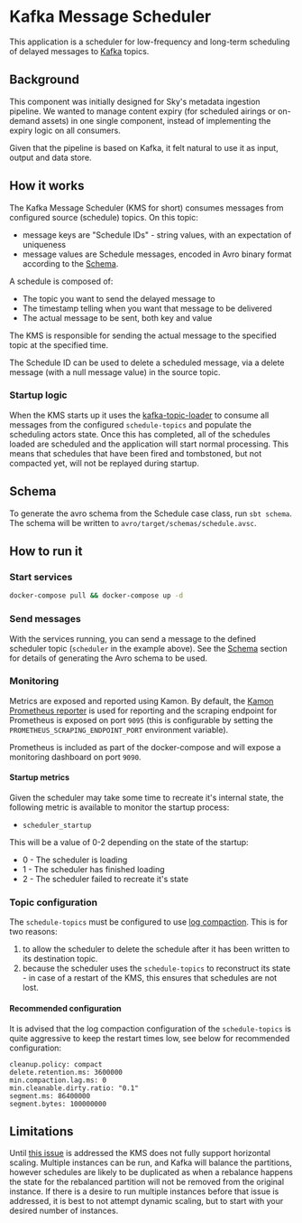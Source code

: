 # Kafka Message Scheduler

This application is a scheduler for low-frequency and long-term scheduling of delayed messages to [Kafka](https://kafka.apache.org/) topics.

## Background

This component was initially designed for Sky's metadata ingestion pipeline. We wanted to manage content expiry (for scheduled airings or on-demand assets) in one single component, instead of implementing the expiry logic on all consumers.

Given that the pipeline is based on Kafka, it felt natural to use it as input, output and data store.

## How it works

The Kafka Message Scheduler (KMS for short) consumes messages from configured source (schedule) topics. On this topic:

- message keys are "Schedule IDs" - string values, with an expectation of uniqueness
- message values are Schedule messages, encoded in Avro binary format according to the [Schema](#schema).

A schedule is composed of:

- The topic you want to send the delayed message to
- The timestamp telling when you want that message to be delivered
- The actual message to be sent, both key and value

The KMS is responsible for sending the actual message to the specified topic at the specified time.

The Schedule ID can be used to delete a scheduled message, via a delete message (with a null message value)
in the source topic.

### Startup logic

When the KMS starts up it uses the [kafka-topic-loader](https://github.com/sky-uk/kafka-topic-loader) to consume all messages from the configured `schedule-topics` and populate the scheduling actors state. Once this has completed, all of the schedules loaded are scheduled and the application will start normal processing. This means that schedules that have been fired and tombstoned, but not compacted yet, will not be replayed during startup.

## Schema

To generate the avro schema from the Schedule case class, run `sbt schema`. The schema will be written to
`avro/target/schemas/schedule.avsc`.

## How to run it

### Start services

```bash
docker-compose pull && docker-compose up -d
```

### Send messages

With the services running, you can send a message to the defined scheduler topic (`scheduler` in the example
above). See the [Schema](#schema) section for details of generating the Avro schema to be used.

### Monitoring

Metrics are exposed and reported using Kamon. By default, the [Kamon Prometheus reporter](https://kamon.io/docs/latest/reporters/prometheus/) is used for reporting and the scraping endpoint for Prometheus is exposed on port `9095` (this is configurable by setting the `PROMETHEUS_SCRAPING_ENDPOINT_PORT` environment variable).

Prometheus is included as part of the docker-compose and will expose a monitoring dashboard on port `9090`.

#### Startup metrics

Given the scheduler may take some time to recreate it's internal state, the following metric is available to monitor the startup process:

- `scheduler_startup`

This will be a value of 0-2 depending on the state of the startup:

- 0 - The scheduler is loading
- 1 - The scheduler has finished loading
- 2 - The scheduler failed to recreate it's state

### Topic configuration

The `schedule-topics` must be configured to use [log compaction](https://kafka.apache.org/documentation/#compaction). This is for two reasons:

1.  to allow the scheduler to delete the schedule after it has been written to its destination topic.
2.  because the scheduler uses the `schedule-topics` to reconstruct its state - in case of a restart of the
    KMS, this ensures that schedules are not lost.

#### Recommended configuration

It is advised that the log compaction configuration of the `schedule-topics` is quite aggressive to keep the restart times low, see below for recommended configuration:

```
cleanup.policy: compact
delete.retention.ms: 3600000
min.compaction.lag.ms: 0
min.cleanable.dirty.ratio: "0.1"
segment.ms: 86400000
segment.bytes: 100000000
```

## Limitations

Until [this issue](/../../issues/69) is addressed the KMS does not fully support horizontal scaling. Multiple instances can be run, and Kafka will balance the partitions, however schedules are likely to be duplicated as when a rebalance happens the state for the rebalanced partition will not be removed from the original instance. If there is a desire to run multiple instances before that issue is addressed, it is best to not attempt dynamic scaling, but to start with your desired number of instances.
